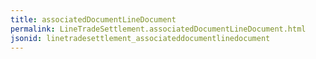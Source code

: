 ```yaml
---
title: associatedDocumentLineDocument
permalink: LineTradeSettlement.associatedDocumentLineDocument.html
jsonid: linetradesettlement_associateddocumentlinedocument
---
```

